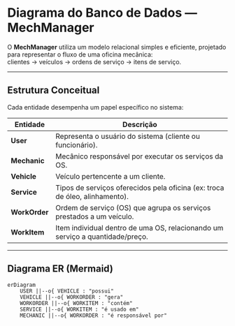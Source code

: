 #  Diagrama do Banco de Dados — MechManager

O **MechManager** utiliza um modelo relacional simples e eficiente, projetado para representar o fluxo de uma oficina mecânica:  
clientes → veículos → ordens de serviço → itens de serviço.

---

##  Estrutura Conceitual

Cada entidade desempenha um papel específico no sistema:

| Entidade | Descrição |
|-----------|------------|
| **User** | Representa o usuário do sistema (cliente ou funcionário). |
| **Mechanic** | Mecânico responsável por executar os serviços da OS. |
| **Vehicle** | Veículo pertencente a um cliente. |
| **Service** | Tipos de serviços oferecidos pela oficina (ex: troca de óleo, alinhamento). |
| **WorkOrder** | Ordem de serviço (OS) que agrupa os serviços prestados a um veículo. |
| **WorkItem** | Item individual dentro de uma OS, relacionando um serviço a quantidade/preço. |

---

## Diagrama ER (Mermaid)

```mermaid
erDiagram
    USER ||--o{ VEHICLE : "possui"
    VEHICLE ||--o{ WORKORDER : "gera"
    WORKORDER ||--o{ WORKITEM : "contém"
    SERVICE ||--o{ WORKITEM : "é usado em"
    MECHANIC ||--o{ WORKORDER : "é responsável por"
